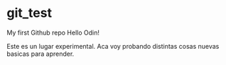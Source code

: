 # git_test
My first Github repo
Hello Odin!

Este es un lugar experimental. Aca voy probando distintas cosas nuevas basicas para aprender.